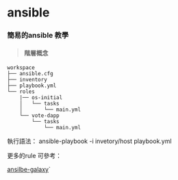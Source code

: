 # ansible
### 簡易的ansible 教學
>#### 階層概念
```
workspace  
├── ansible.cfg  
├── inventory  
├── playbook.yml  
└── roles  
    |── os-initial 
    │   └── tasks
    │       └── main.yml
    └── vote-dapp
        └── tasks
            └── main.yml
```
執行語法： ansible-playbook  -i invetory/host playbook.yml



更多的rule 可參考：

[ansilbe-galaxy](https://blog.csdn.net/weixin_43557605/article/details/103767610)`